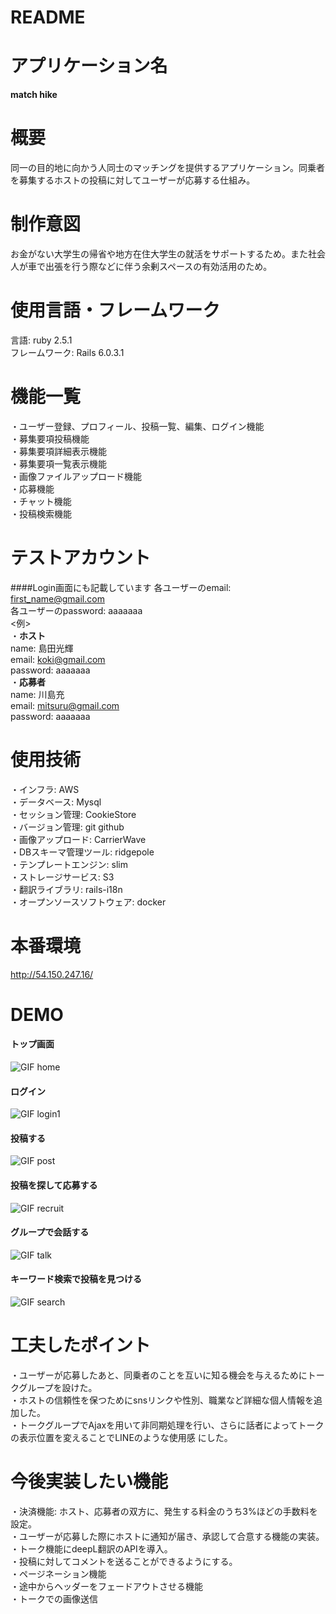 # README
# アプリケーション名
  **match hike**  
# 概要
  同一の目的地に向かう人同士のマッチングを提供するアプリケーション。同乗者を募集するホストの投稿に対してユーザーが応募する仕組み。  
# 制作意図
  お金がない大学生の帰省や地方在住大学生の就活をサポートするため。また社会人が車で出張を行う際などに伴う余剰スペースの有効活用のため。  
# 使用言語・フレームワーク
  言語: ruby 2.5.1  
  フレームワーク: Rails 6.0.3.1  
# 機能一覧
  ・ユーザー登録、プロフィール、投稿一覧、編集、ログイン機能  
  ・募集要項投稿機能  
  ・募集要項詳細表示機能  
  ・募集要項一覧表示機能  
  ・画像ファイルアップロード機能  
  ・応募機能  
  ・チャット機能  
  ・投稿検索機能  
# テストアカウント
  ####Login画面にも記載しています
  各ユーザーのemail: first_name@gmail.com  
  各ユーザーのpassword: aaaaaaa  
  <例>  
  ・**ホスト**  
  name: 島田光輝  
  email: koki@gmail.com  
  password: aaaaaaa  
  ・**応募者**  
  name: 川島充  
  email: mitsuru@gmail.com  
  password: aaaaaaa  
# 使用技術
  ・インフラ: AWS  
  ・データベース: Mysql  
  ・セッション管理: CookieStore  
  ・バージョン管理: git github  
  ・画像アップロード: CarrierWave  
  ・DBスキーマ管理ツール: ridgepole  
  ・テンプレートエンジン: slim  
  ・ストレージサービス: S3  
  ・翻訳ライブラリ: rails-i18n  
  ・オープンソースソフトウェア: docker  
# 本番環境
  http://54.150.247.16/
# DEMO
  #### トップ画面  
  ![GIF home](https://user-images.githubusercontent.com/55785728/83902477-684d0600-a797-11ea-9864-44ec73674e0b.gif)  
  #### ログイン  
  ![GIF login1](https://user-images.githubusercontent.com/55785728/83904803-80bf1f80-a79b-11ea-8dcf-6c6e77114df0.gif)  
  #### 投稿する  
  ![GIF post](https://user-images.githubusercontent.com/55785728/83904871-9fbdb180-a79b-11ea-9cf2-aa7f1f930165.gif)  
  #### 投稿を探して応募する  
  ![GIF recruit](https://user-images.githubusercontent.com/55785728/83904940-c380f780-a79b-11ea-8123-0f40b3b9b10d.gif)  
  #### グループで会話する  
  ![GIF talk](https://user-images.githubusercontent.com/55785728/83904964-cc71c900-a79b-11ea-8604-2299c124fc42.gif)  
  #### キーワード検索で投稿を見つける  
  ![GIF search](https://user-images.githubusercontent.com/55785728/83904982-d3004080-a79b-11ea-8234-20f70e51fa64.gif)  

# 工夫したポイント
  ・ユーザーが応募したあと、同乗者のことを互いに知る機会を与えるためにトークグループを設けた。  
  ・ホストの信頼性を保つためにsnsリンクや性別、職業など詳細な個人情報を追加した。  
  ・トークグループでAjaxを用いて非同期処理を行い、さらに話者によってトークの表示位置を変えることでLINEのような使用感 にした。  
# 今後実装したい機能
  ・決済機能: ホスト、応募者の双方に、発生する料金のうち3%ほどの手数料を設定。  
  ・ユーザーが応募した際にホストに通知が届き、承認して合意する機能の実装。  
  ・トーク機能にdeepL翻訳のAPIを導入。  
  ・投稿に対してコメントを送ることができるようにする。  
  ・ページネーション機能  
  ・途中からヘッダーをフェードアウトさせる機能  
  ・トークでの画像送信  